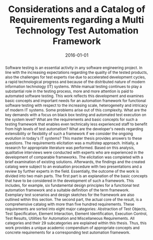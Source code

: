---
abstract: 'Software testing is an essential activity in any software engineering project.
  In line with the increasing expectations regarding the quality of the tested products,
  also the challenges for test experts rise due to accelerated development cycles,
  a rapid technological progress and because of the distributed nature of modern information
  technology (IT) systems. While manual testing continues to play a substantial role
  in the testing process, more and more attention is paid to automated software testing.
  This work reflects this development and examines basic concepts and important needs
  for an automation framework for functional software testing with respect to the
  increasing scale, heterogeneity and intricacy of modern IT systems. Some problems
  arise out of this complexity. What are the key demands with a focus on black box
  testing and automated test execution on the system level? What are the requirements
  and basic concepts for such a testing framework that enables even technically less
  experienced staff to benefit from high levels of test automation? What are the developer''s
  needs regarding extensibility or flexibility of such a framework if we consider
  the ongoing evolution in today''s IT systems? This master thesis provides answers
  to these questions. The requirements elicitation was a multistep approach. Initially,
  a research for appropriate literature was performed. Based on this analysis, qualitative
  interviews were conducted with experts who are experienced in the development of
  comparable frameworks. The elicitation was completed with a brief examination of
  existing solutions. Afterwards, the findings and the created catalog were subject
  to an evaluation procedure with two presentations and a review by further experts
  in the field. Essentially, the outcome of the work is divided into two main parts.
  The first part is an explanation of the basic concepts that have to be considered
  in the development of such a framework. This includes, for example, six fundamental
  design principles for a functional test automation framework and a suitable definition
  of the term framework. Exemplary test scenarios and design sketches for the framework
  are also outlined within this section. The second part, the actual core of the result,
  is a comprehensive catalog with more than five hundred requirements. These requirements
  are sorted into eight major categories: Abstraction of Test Objects, Test Specification,
  Element Interaction, Element Identification, Execution Control, Test Results, Utilities
  for Automation and Miscellaneous Requirements. All categories and their 29 subcategories
  are explained within this thesis. Thus, this work provides a unique academic compendium
  of appropriate concepts and concrete requirements for a corresponding test automation
  framework.'
authors:
- Konrad Hammerl
date: '2016-01-01'
featured: false
links:
- name: Publik
  url: https://publik.tuwien.ac.at/showentry.php?ID=257775&lang=1
publication_types:
- '7'
publishDate: '2016-01-01'
title: Considerations and a Catalog of Requirements regarding a Multi Technology Test
  Automation Framework
url_pdf: ''
---